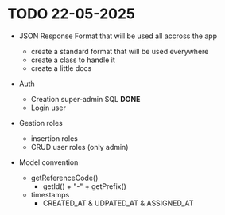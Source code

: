# TODO 22-05-2025

- JSON Response Format that will be used all accross the app
    + create a standard format that will be used everywhere
    + create a class to handle it 
    + create a little docs

- Auth
    + Creation super-admin SQL **DONE**
    + Login user

- Gestion roles
    + insertion roles
    + CRUD user roles (only admin)

- Model convention
    + getReferenceCode()
        + getId() + "-" + getPrefix()
    + timestamps 
        + CREATED_AT & UDPATED_AT & ASSIGNED_AT